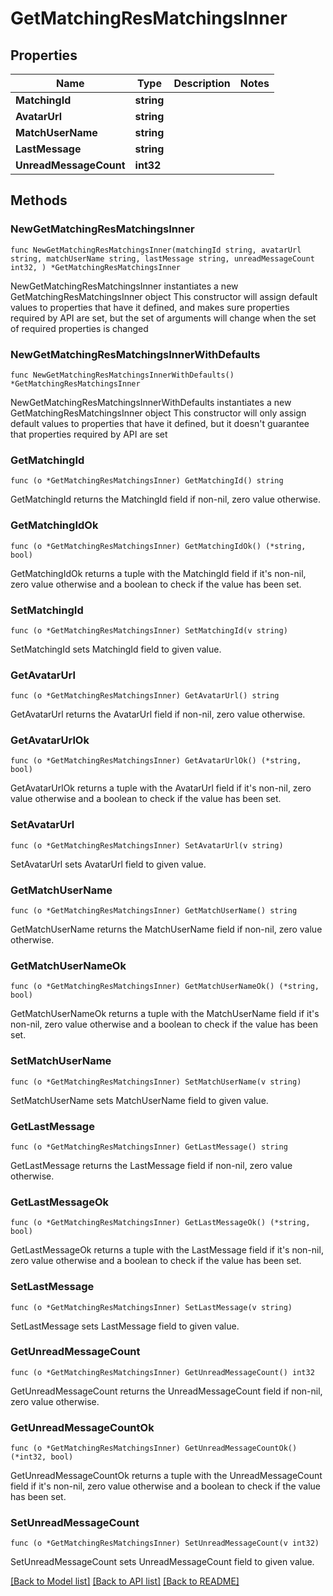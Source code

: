 # GetMatchingResMatchingsInner

## Properties

Name | Type | Description | Notes
------------ | ------------- | ------------- | -------------
**MatchingId** | **string** |  | 
**AvatarUrl** | **string** |  | 
**MatchUserName** | **string** |  | 
**LastMessage** | **string** |  | 
**UnreadMessageCount** | **int32** |  | 

## Methods

### NewGetMatchingResMatchingsInner

`func NewGetMatchingResMatchingsInner(matchingId string, avatarUrl string, matchUserName string, lastMessage string, unreadMessageCount int32, ) *GetMatchingResMatchingsInner`

NewGetMatchingResMatchingsInner instantiates a new GetMatchingResMatchingsInner object
This constructor will assign default values to properties that have it defined,
and makes sure properties required by API are set, but the set of arguments
will change when the set of required properties is changed

### NewGetMatchingResMatchingsInnerWithDefaults

`func NewGetMatchingResMatchingsInnerWithDefaults() *GetMatchingResMatchingsInner`

NewGetMatchingResMatchingsInnerWithDefaults instantiates a new GetMatchingResMatchingsInner object
This constructor will only assign default values to properties that have it defined,
but it doesn't guarantee that properties required by API are set

### GetMatchingId

`func (o *GetMatchingResMatchingsInner) GetMatchingId() string`

GetMatchingId returns the MatchingId field if non-nil, zero value otherwise.

### GetMatchingIdOk

`func (o *GetMatchingResMatchingsInner) GetMatchingIdOk() (*string, bool)`

GetMatchingIdOk returns a tuple with the MatchingId field if it's non-nil, zero value otherwise
and a boolean to check if the value has been set.

### SetMatchingId

`func (o *GetMatchingResMatchingsInner) SetMatchingId(v string)`

SetMatchingId sets MatchingId field to given value.


### GetAvatarUrl

`func (o *GetMatchingResMatchingsInner) GetAvatarUrl() string`

GetAvatarUrl returns the AvatarUrl field if non-nil, zero value otherwise.

### GetAvatarUrlOk

`func (o *GetMatchingResMatchingsInner) GetAvatarUrlOk() (*string, bool)`

GetAvatarUrlOk returns a tuple with the AvatarUrl field if it's non-nil, zero value otherwise
and a boolean to check if the value has been set.

### SetAvatarUrl

`func (o *GetMatchingResMatchingsInner) SetAvatarUrl(v string)`

SetAvatarUrl sets AvatarUrl field to given value.


### GetMatchUserName

`func (o *GetMatchingResMatchingsInner) GetMatchUserName() string`

GetMatchUserName returns the MatchUserName field if non-nil, zero value otherwise.

### GetMatchUserNameOk

`func (o *GetMatchingResMatchingsInner) GetMatchUserNameOk() (*string, bool)`

GetMatchUserNameOk returns a tuple with the MatchUserName field if it's non-nil, zero value otherwise
and a boolean to check if the value has been set.

### SetMatchUserName

`func (o *GetMatchingResMatchingsInner) SetMatchUserName(v string)`

SetMatchUserName sets MatchUserName field to given value.


### GetLastMessage

`func (o *GetMatchingResMatchingsInner) GetLastMessage() string`

GetLastMessage returns the LastMessage field if non-nil, zero value otherwise.

### GetLastMessageOk

`func (o *GetMatchingResMatchingsInner) GetLastMessageOk() (*string, bool)`

GetLastMessageOk returns a tuple with the LastMessage field if it's non-nil, zero value otherwise
and a boolean to check if the value has been set.

### SetLastMessage

`func (o *GetMatchingResMatchingsInner) SetLastMessage(v string)`

SetLastMessage sets LastMessage field to given value.


### GetUnreadMessageCount

`func (o *GetMatchingResMatchingsInner) GetUnreadMessageCount() int32`

GetUnreadMessageCount returns the UnreadMessageCount field if non-nil, zero value otherwise.

### GetUnreadMessageCountOk

`func (o *GetMatchingResMatchingsInner) GetUnreadMessageCountOk() (*int32, bool)`

GetUnreadMessageCountOk returns a tuple with the UnreadMessageCount field if it's non-nil, zero value otherwise
and a boolean to check if the value has been set.

### SetUnreadMessageCount

`func (o *GetMatchingResMatchingsInner) SetUnreadMessageCount(v int32)`

SetUnreadMessageCount sets UnreadMessageCount field to given value.



[[Back to Model list]](../README.md#documentation-for-models) [[Back to API list]](../README.md#documentation-for-api-endpoints) [[Back to README]](../README.md)


